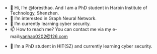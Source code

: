 - 👋 Hi, I’m @foresthao. And I am a PhD student in Harbin Institute of Technology, Shenzhen.
- 👀 I’m interested in Graph Neural Network.
- 🌱 I’m currently learning cyber security.
- 📫 How to reach me? You can contact me via my e-mail:yanhao0202@126.com

<!---
foresthao/foresthao is a ✨ special ✨ repository because its `README.md` (this file) appears on your GitHub profile.
You can click the Preview link to take a look at your changes.
--->
- 🌱 I’m a PhD student in HIT(SZ) and currently learning cyber security.
